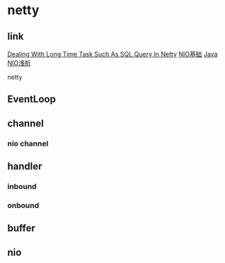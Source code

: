 # netty 


## link 
[Dealing With Long Time Task Such As SQL Query In Netty](https://stackoverflow.com/questions/37474482/dealing-with-long-time-task-such-as-sql-query-in-netty)
[NIO基础](https://juejin.im/post/5a41951af265da43176a6270)
[Java NIO浅析](https://zhuanlan.zhihu.com/p/23488863)


netty




## EventLoop



## channel

### nio channel


## handler

### inbound


### onbound

## buffer



## nio

